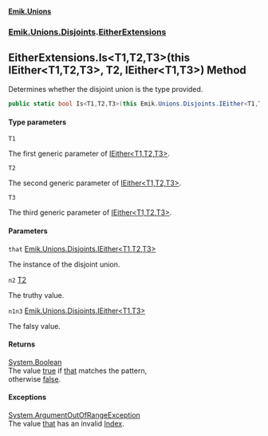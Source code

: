 #### [Emik.Unions](index.md 'index')
### [Emik.Unions.Disjoints](Emik.Unions.Disjoints.md 'Emik.Unions.Disjoints').[EitherExtensions](EitherExtensions.md 'Emik.Unions.Disjoints.EitherExtensions')

## EitherExtensions.Is<T1,T2,T3>(this IEither<T1,T2,T3>, T2, IEither<T1,T3>) Method

Determines whether the disjoint union is the type provided.

```csharp
public static bool Is<T1,T2,T3>(this Emik.Unions.Disjoints.IEither<T1,T2,T3> that, out T2? n2, out Emik.Unions.Disjoints.IEither<T1,T3>? n1n3);
```
#### Type parameters

<a name='Emik.Unions.Disjoints.EitherExtensions.Is_T1,T2,T3_(thisEmik.Unions.Disjoints.IEither_T1,T2,T3_,T2,Emik.Unions.Disjoints.IEither_T1,T3_).T1'></a>

`T1`

The first generic parameter of [IEither&lt;T1,T2,T3&gt;](IEither{T1,T2,T3}.md 'Emik.Unions.Disjoints.IEither<T1,T2,T3>').

<a name='Emik.Unions.Disjoints.EitherExtensions.Is_T1,T2,T3_(thisEmik.Unions.Disjoints.IEither_T1,T2,T3_,T2,Emik.Unions.Disjoints.IEither_T1,T3_).T2'></a>

`T2`

The second generic parameter of [IEither&lt;T1,T2,T3&gt;](IEither{T1,T2,T3}.md 'Emik.Unions.Disjoints.IEither<T1,T2,T3>').

<a name='Emik.Unions.Disjoints.EitherExtensions.Is_T1,T2,T3_(thisEmik.Unions.Disjoints.IEither_T1,T2,T3_,T2,Emik.Unions.Disjoints.IEither_T1,T3_).T3'></a>

`T3`

The third generic parameter of [IEither&lt;T1,T2,T3&gt;](IEither{T1,T2,T3}.md 'Emik.Unions.Disjoints.IEither<T1,T2,T3>').
#### Parameters

<a name='Emik.Unions.Disjoints.EitherExtensions.Is_T1,T2,T3_(thisEmik.Unions.Disjoints.IEither_T1,T2,T3_,T2,Emik.Unions.Disjoints.IEither_T1,T3_).that'></a>

`that` [Emik.Unions.Disjoints.IEither&lt;](IEither{T1,T2,T3}.md 'Emik.Unions.Disjoints.IEither<T1,T2,T3>')[T1](EitherExtensions.Is{T1,T2,T3}(IEither{T1,T2,T3},T2&,IEither&{T1,T3}).md#Emik.Unions.Disjoints.EitherExtensions.Is_T1,T2,T3_(thisEmik.Unions.Disjoints.IEither_T1,T2,T3_,T2,Emik.Unions.Disjoints.IEither_T1,T3_).T1 'Emik.Unions.Disjoints.EitherExtensions.Is<T1,T2,T3>(this Emik.Unions.Disjoints.IEither<T1,T2,T3>, T2, Emik.Unions.Disjoints.IEither<T1,T3>).T1')[,](IEither{T1,T2,T3}.md 'Emik.Unions.Disjoints.IEither<T1,T2,T3>')[T2](EitherExtensions.Is{T1,T2,T3}(IEither{T1,T2,T3},T2&,IEither&{T1,T3}).md#Emik.Unions.Disjoints.EitherExtensions.Is_T1,T2,T3_(thisEmik.Unions.Disjoints.IEither_T1,T2,T3_,T2,Emik.Unions.Disjoints.IEither_T1,T3_).T2 'Emik.Unions.Disjoints.EitherExtensions.Is<T1,T2,T3>(this Emik.Unions.Disjoints.IEither<T1,T2,T3>, T2, Emik.Unions.Disjoints.IEither<T1,T3>).T2')[,](IEither{T1,T2,T3}.md 'Emik.Unions.Disjoints.IEither<T1,T2,T3>')[T3](EitherExtensions.Is{T1,T2,T3}(IEither{T1,T2,T3},T2&,IEither&{T1,T3}).md#Emik.Unions.Disjoints.EitherExtensions.Is_T1,T2,T3_(thisEmik.Unions.Disjoints.IEither_T1,T2,T3_,T2,Emik.Unions.Disjoints.IEither_T1,T3_).T3 'Emik.Unions.Disjoints.EitherExtensions.Is<T1,T2,T3>(this Emik.Unions.Disjoints.IEither<T1,T2,T3>, T2, Emik.Unions.Disjoints.IEither<T1,T3>).T3')[&gt;](IEither{T1,T2,T3}.md 'Emik.Unions.Disjoints.IEither<T1,T2,T3>')

The instance of the disjoint union.

<a name='Emik.Unions.Disjoints.EitherExtensions.Is_T1,T2,T3_(thisEmik.Unions.Disjoints.IEither_T1,T2,T3_,T2,Emik.Unions.Disjoints.IEither_T1,T3_).n2'></a>

`n2` [T2](EitherExtensions.Is{T1,T2,T3}(IEither{T1,T2,T3},T2&,IEither&{T1,T3}).md#Emik.Unions.Disjoints.EitherExtensions.Is_T1,T2,T3_(thisEmik.Unions.Disjoints.IEither_T1,T2,T3_,T2,Emik.Unions.Disjoints.IEither_T1,T3_).T2 'Emik.Unions.Disjoints.EitherExtensions.Is<T1,T2,T3>(this Emik.Unions.Disjoints.IEither<T1,T2,T3>, T2, Emik.Unions.Disjoints.IEither<T1,T3>).T2')

The truthy value.

<a name='Emik.Unions.Disjoints.EitherExtensions.Is_T1,T2,T3_(thisEmik.Unions.Disjoints.IEither_T1,T2,T3_,T2,Emik.Unions.Disjoints.IEither_T1,T3_).n1n3'></a>

`n1n3` [Emik.Unions.Disjoints.IEither&lt;](IEither{T1,T2}.md 'Emik.Unions.Disjoints.IEither<T1,T2>')[T1](EitherExtensions.Is{T1,T2,T3}(IEither{T1,T2,T3},T2&,IEither&{T1,T3}).md#Emik.Unions.Disjoints.EitherExtensions.Is_T1,T2,T3_(thisEmik.Unions.Disjoints.IEither_T1,T2,T3_,T2,Emik.Unions.Disjoints.IEither_T1,T3_).T1 'Emik.Unions.Disjoints.EitherExtensions.Is<T1,T2,T3>(this Emik.Unions.Disjoints.IEither<T1,T2,T3>, T2, Emik.Unions.Disjoints.IEither<T1,T3>).T1')[,](IEither{T1,T2}.md 'Emik.Unions.Disjoints.IEither<T1,T2>')[T3](EitherExtensions.Is{T1,T2,T3}(IEither{T1,T2,T3},T2&,IEither&{T1,T3}).md#Emik.Unions.Disjoints.EitherExtensions.Is_T1,T2,T3_(thisEmik.Unions.Disjoints.IEither_T1,T2,T3_,T2,Emik.Unions.Disjoints.IEither_T1,T3_).T3 'Emik.Unions.Disjoints.EitherExtensions.Is<T1,T2,T3>(this Emik.Unions.Disjoints.IEither<T1,T2,T3>, T2, Emik.Unions.Disjoints.IEither<T1,T3>).T3')[&gt;](IEither{T1,T2}.md 'Emik.Unions.Disjoints.IEither<T1,T2>')

The falsy value.

#### Returns
[System.Boolean](https://docs.microsoft.com/en-us/dotnet/api/System.Boolean 'System.Boolean')  
The value [true](https://docs.microsoft.com/en-us/dotnet/csharp/language-reference/builtin-types/bool 'https://docs.microsoft.com/en-us/dotnet/csharp/language-reference/builtin-types/bool') if [that](EitherExtensions.Is{T1,T2,T3}(IEither{T1,T2,T3},T2&,IEither&{T1,T3}).md#Emik.Unions.Disjoints.EitherExtensions.Is_T1,T2,T3_(thisEmik.Unions.Disjoints.IEither_T1,T2,T3_,T2,Emik.Unions.Disjoints.IEither_T1,T3_).that 'Emik.Unions.Disjoints.EitherExtensions.Is<T1,T2,T3>(this Emik.Unions.Disjoints.IEither<T1,T2,T3>, T2, Emik.Unions.Disjoints.IEither<T1,T3>).that') matches the pattern,  
otherwise [false](https://docs.microsoft.com/en-us/dotnet/csharp/language-reference/builtin-types/bool 'https://docs.microsoft.com/en-us/dotnet/csharp/language-reference/builtin-types/bool').

#### Exceptions

[System.ArgumentOutOfRangeException](https://docs.microsoft.com/en-us/dotnet/api/System.ArgumentOutOfRangeException 'System.ArgumentOutOfRangeException')  
The value [that](EitherExtensions.Is{T1,T2,T3}(IEither{T1,T2,T3},T2&,IEither&{T1,T3}).md#Emik.Unions.Disjoints.EitherExtensions.Is_T1,T2,T3_(thisEmik.Unions.Disjoints.IEither_T1,T2,T3_,T2,Emik.Unions.Disjoints.IEither_T1,T3_).that 'Emik.Unions.Disjoints.EitherExtensions.Is<T1,T2,T3>(this Emik.Unions.Disjoints.IEither<T1,T2,T3>, T2, Emik.Unions.Disjoints.IEither<T1,T3>).that') has an invalid [Index](IEither.Index.md 'Emik.Unions.Disjoints.IEither.Index').